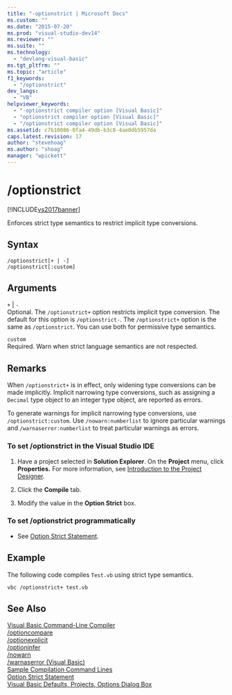 ```yaml
---
title: "-optionstrict | Microsoft Docs"
ms.custom: ""
ms.date: "2015-07-20"
ms.prod: "visual-studio-dev14"
ms.reviewer: ""
ms.suite: ""
ms.technology: 
  - "devlang-visual-basic"
ms.tgt_pltfrm: ""
ms.topic: "article"
f1_keywords: 
  - "/optionstrict"
dev_langs: 
  - "VB"
helpviewer_keywords: 
  - "-optionstrict compiler option [Visual Basic]"
  - "optionstrict compiler option [Visual Basic]"
  - "/optionstrict compiler option [Visual Basic]"
ms.assetid: c7b10086-0fa4-49db-b3c8-4ae0db5957da
caps.latest.revision: 17
author: "stevehoag"
ms.author: "shoag"
manager: "wpickett"
---
```

# /optionstrict
[!INCLUDE[vs2017banner](../../../visual-basic/includes/vs2017banner.md)]

Enforces strict type semantics to restrict implicit type conversions.  
  
## Syntax  
  
```  
/optionstrict[+ | -]  
/optionstrict[:custom]  
```  
  
## Arguments  
 `+` &#124; `-`  
 Optional. The `/optionstrict+` option restricts implicit type conversion. The default for this option is `/optionstrict-`. The `/optionstrict+` option is the same as `/optionstrict`. You can use both for permissive type semantics.  
  
 `custom`  
 Required. Warn when strict language semantics are not respected.  
  
## Remarks  
 When `/optionstrict+` is in effect, only widening type conversions can be made implicitly. Implicit narrowing type conversions, such as assigning a `Decimal` type object to an integer type object, are reported as errors.  
  
 To generate warnings for implicit narrowing type conversions, use `/optionstrict:custom`. Use `/nowarn:numberlist` to ignore particular warnings and `/warnaserror:numberlist` to treat particular warnings as errors.  
  
### To set /optionstrict in the Visual Studio IDE  
  
1.  Have a project selected in **Solution Explorer**. On the **Project** menu, click **Properties.** For more information, see [Introduction to the Project Designer](http://msdn.microsoft.com/en-us/898dd854-c98d-430c-ba1b-a913ce3c73d7).  
  
2.  Click the **Compile** tab.  
  
3.  Modify the value in the **Option Strict** box.  
  
### To set /optionstrict programmatically  
  
-   See [Option Strict Statement](../../../visual-basic/language-reference/statements/option-strict-statement.md).  
  
## Example  
 The following code compiles `Test.vb` using strict type semantics.  
  
```  
vbc /optionstrict+ test.vb  
```  
  
## See Also  
 [Visual Basic Command-Line Compiler](../../../visual-basic/reference/command-line-compiler/index.md)   
 [/optioncompare](../../../visual-basic/reference/command-line-compiler/optioncompare.md)   
 [/optionexplicit](../../../visual-basic/reference/command-line-compiler/optionexplicit.md)   
 [/optioninfer](../../../visual-basic/reference/command-line-compiler/optioninfer.md)   
 [/nowarn](../../../visual-basic/reference/command-line-compiler/nowarn.md)   
 [/warnaserror (Visual Basic)](../../../visual-basic/reference/command-line-compiler/warnaserror-visual-basic.md)   
 [Sample Compilation Command Lines](../../../visual-basic/reference/command-line-compiler/sample-compilation-command-lines.md)   
 [Option Strict Statement](../../../visual-basic/language-reference/statements/option-strict-statement.md)   
 [Visual Basic Defaults, Projects, Options Dialog Box](/visual-studio/ide/reference/visual-basic-defaults-projects-options-dialog-box)